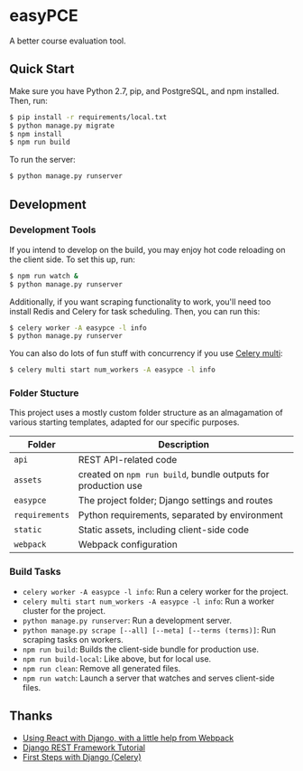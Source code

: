 # easyPCE

A better course evaluation tool.

## Quick Start

Make sure you have Python 2.7, pip, and PostgreSQL, and npm installed. Then, run:

```sh
$ pip install -r requirements/local.txt
$ python manage.py migrate
$ npm install
$ npm run build
```

To run the server:

```sh
$ python manage.py runserver
```

## Development

### Development Tools

If you intend to develop on the build, you may enjoy hot code reloading on the
client side. To set this up, run:

```sh
$ npm run watch &
$ python manage.py runserver
```

Additionally, if you want scraping functionality to work, you'll need too
install Redis and Celery for task scheduling. Then, you can run this:

```sh
$ celery worker -A easypce -l info
$ python manage.py runserver
```

You can also do lots of fun stuff with concurrency if you use [Celery multi]:

[Celery multi]: http://docs.celeryproject.org/en/latest/reference/celery.bin.multi.html

```sh
$ celery multi start num_workers -A easypce -l info
```

### Folder Stucture

This project uses a mostly custom folder structure as an almagamation of
various starting templates, adapted for our specific purposes.

| Folder            | Description
|-------------------|-------------
| `api`             | REST API-related code
| `assets`          | created on `npm run build`, bundle outputs for production use
| `easypce`         | The project folder; Django settings and routes
| `requirements`    | Python requirements, separated by environment
| `static`          | Static assets, including client-side code
| `webpack`         | Webpack configuration

### Build Tasks

- `celery worker -A easypce -l info`: Run a celery worker for the project.
- `celery multi start num_workers -A easypce -l info`: Run a worker cluster for the project.
- `python manage.py runserver`: Run a development server.
- `python manage.py scrape [--all] [--meta] [--terms (terms)]`: Run scraping tasks on workers.
- `npm run build`: Builds the client-side bundle for production use.
- `npm run build-local`: Like above, but for local use.
- `npm run clean`: Remove all generated files.
- `npm run watch`: Launch a server that watches and serves client-side files.

## Thanks

- [Using React with Django, with a little help from Webpack][1]
- [Django REST Framework Tutorial][2]
- [First Steps with Django (Celery)][3]

[1]: https://geezhawk.github.io/using-react-with-django-rest-framework
[2]: http://www.django-rest-framework.org/tutorial/1-serialization/
[3]: http://docs.celeryproject.org/en/latest/django/first-steps-with-django.html
